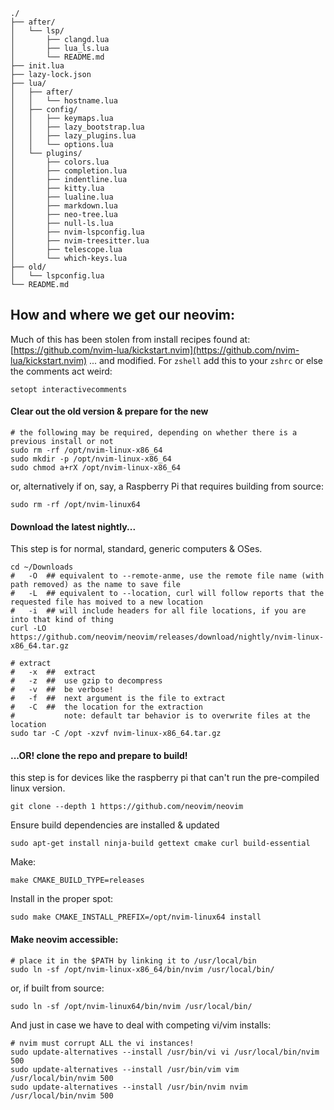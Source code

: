 ```
./
├── after/
│   └── lsp/
│       ├── clangd.lua
│       ├── lua_ls.lua
│       └── README.md
├── init.lua
├── lazy-lock.json
├── lua/
│   ├── after/
│   │   └── hostname.lua
│   ├── config/
│   │   ├── keymaps.lua
│   │   ├── lazy_bootstrap.lua
│   │   ├── lazy_plugins.lua
│   │   └── options.lua
│   └── plugins/
│       ├── colors.lua
│       ├── completion.lua
│       ├── indentline.lua
│       ├── kitty.lua
│       ├── lualine.lua
│       ├── markdown.lua
│       ├── neo-tree.lua
│       ├── null-ls.lua
│       ├── nvim-lspconfig.lua
│       ├── nvim-treesitter.lua
│       ├── telescope.lua
│       └── which-keys.lua
├── old/
│   └── lspconfig.lua
└── README.md
```
## How and where we get our neovim:
Much of this has been stolen from install recipes found at:
    [https://github.com/nvim-lua/kickstart.nvim](https://github.com/nvim-lua/kickstart.nvim)
... and modified.
For `zshell` add this to your `zshrc` or else the comments act weird:
```
setopt interactivecomments
```
#### Clear out the old version & prepare for the new
```
# the following may be required, depending on whether there is a previous install or not
sudo rm -rf /opt/nvim-linux-x86_64
sudo mkdir -p /opt/nvim-linux-x86_64
sudo chmod a+rX /opt/nvim-linux-x86_64
```
or, alternatively if on, say, a Raspberry Pi that requires building from source:
```
sudo rm -rf /opt/nvim-linux64 
```
#### Download the latest nightly...
This step is for normal, standard, generic computers & OSes.
```
cd ~/Downloads
#   -O  ## equivalent to --remote-anme, use the remote file name (with path removed) as the name to save file
#   -L  ## equivalent to --location, curl will follow reports that the requested file has moived to a new location
#   -i  ## will include headers for all file locations, if you are into that kind of thing
curl -LO https://github.com/neovim/neovim/releases/download/nightly/nvim-linux-x86_64.tar.gz
```
```
# extract 
#   -x  ##  extract
#   -z  ##  use gzip to decompress
#   -v  ##  be verbose!
#   -f  ##  next argument is the file to extract
#   -C  ##  the location for the extraction
#           note: default tar behavior is to overwrite files at the location
sudo tar -C /opt -xzvf nvim-linux-x86_64.tar.gz
```
#### ...OR! clone the repo and prepare to build!
this step is for devices like the raspberry pi that can't run the pre-compiled linux version.
```
git clone --depth 1 https://github.com/neovim/neovim
```
Ensure build dependencies are installed & updated
```
sudo apt-get install ninja-build gettext cmake curl build-essential
```
Make:
```
make CMAKE_BUILD_TYPE=releases
```
Install in the proper spot:
```
sudo make CMAKE_INSTALL_PREFIX=/opt/nvim-linux64 install
```
#### Make neovim accessible:
```
# place it in the $PATH by linking it to /usr/local/bin
sudo ln -sf /opt/nvim-linux-x86_64/bin/nvim /usr/local/bin/
```
or, if built from source:
```
sudo ln -sf /opt/nvim-linux64/bin/nvim /usr/local/bin/
```
And just in case we have to deal with competing vi/vim installs:
```
# nvim must corrupt ALL the vi instances!
sudo update-alternatives --install /usr/bin/vi vi /usr/local/bin/nvim 500
sudo update-alternatives --install /usr/bin/vim vim /usr/local/bin/nvim 500
sudo update-alternatives --install /usr/bin/nvim nvim /usr/local/bin/nvim 500
```
